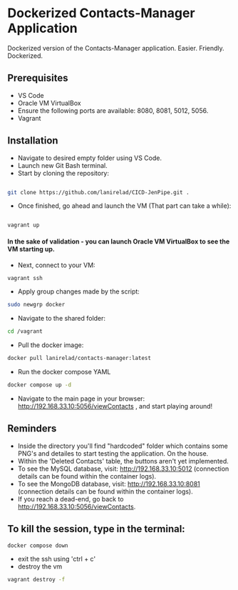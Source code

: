 # Dockerized Contacts-Manager Application

Dockerized version of the Contacts-Manager application.
Easier. Friendly. Dockerized.

## Prerequisites
- VS Code
- Oracle VM VirtualBox
- Ensure the following ports are available: 8080, 8081, 5012, 5056.
- Vagrant

## Installation

* Navigate to desired empty folder using VS Code.
* Launch new Git Bash terminal.
* Start by cloning the repository:

```bash

git clone https://github.com/lanirelad/CICD-JenPipe.git .
```
* Once finished, go ahead and launch the VM (That part can take a while):
```bash

vagrant up
```
#### In the sake of validation - you can launch Oracle VM VirtualBox to see the VM starting up.

* Next, connect to your VM:
```bash
vagrant ssh
```
* Apply group changes made by the script:
```bash
sudo newgrp docker
```

* Navigate to the shared folder:
```bash
cd /vagrant
```

* Pull the docker image:
```bash
docker pull lanirelad/contacts-manager:latest
```
* Run the docker compose YAML
```bash
docker compose up -d
```

* Navigate to the main page in your browser: http://192.168.33.10:5056/viewContacts , and start playing around!

## Reminders
- Inside the directory you'll find "hardcoded" folder which contains some PNG's and detailes to start testing the application. On the house.
- Within the 'Deleted Contacts' table, the buttons aren't yet implemented.
- To see the MySQL database, visit: http://192.168.33.10:5012 (connection details can be found within the container logs).
- To see the MongoDB database, visit: http://192.168.33.10:8081 (connection details can be found within the container logs).
- If you reach a dead-end, go back to http://192.168.33.10:5056/viewContacts.

## To kill the session, type in the terminal:
```bash
docker compose down
```
- exit the ssh using 'ctrl + c'
- destroy the vm
```bash
vagrant destroy -f
```
